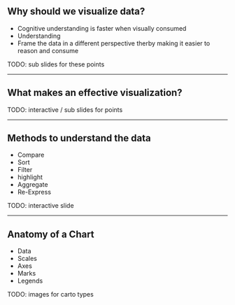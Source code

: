 <!-- .slide: data-background="img/esri-fed-summit-2017/bg-2.png" -->
## Why should we visualize data?

- Cognitive understanding is faster when visually consumed
- Understanding
- Frame the data in a different perspective therby making it easier to reason and consume

TODO: sub slides for these points

---

<!-- .slide: data-background="img/esri-fed-summit-2017/bg-2.png" -->
## What makes an effective visualization?

TODO: interactive / sub slides for points

---

<!-- .slide: data-background="img/esri-fed-summit-2017/bg-2.png" -->
## Methods to understand the data

- Compare
- Sort
- Filter
- highlight
- Aggregate
- Re-Express

TODO: interactive slide

---

<!-- .slide: data-background="img/esri-fed-summit-2017/bg-2.png" -->
## Anatomy of a Chart

- Data
- Scales
- Axes
- Marks
- Legends

TODO: images for carto types
